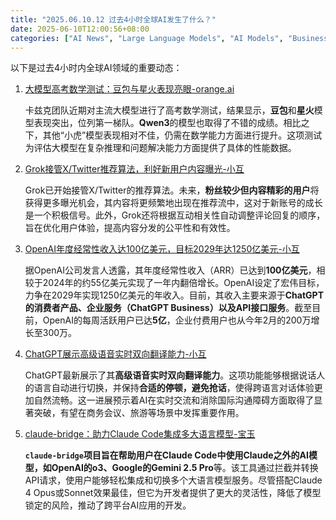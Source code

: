 ```yaml
---
title: "2025.06.10.12 过去4小时全球AI发生了什么？"
date: 2025-06-10T12:00:56+08:00
categories: ["AI News", "Large Language Models", "AI Models", "Business", "Technology"]
---
```

以下是过去4小时内全球AI领域的重要动态：

1.  [大模型高考数学测试：豆包与星火表现亮眼-orange.ai](https://x.com/oran_ge/status/1932252364603584542)

    卡兹克团队近期对主流大模型进行了高考数学测试，结果显示，**豆包**和**星火**模型表现突出，位列第一梯队。**Qwen3**的模型也取得了不错的成绩。相比之下，其他“小虎”模型表现相对不佳，仍需在数学能力方面进行提升。这项测试为评估大模型在复杂推理和问题解决能力方面提供了具体的性能数据。

2.  [Grok接管X/Twitter推荐算法，利好新用户内容曝光-小互](https://x.com/imxiaohu/status/1932252123225555300)

    Grok已开始接管X/Twitter的推荐算法。未来，**粉丝较少但内容精彩的用户**将获得更多曝光机会，其内容将更频繁地出现在推荐流中，这对于新账号的成长是一个积极信号。此外，Grok还将根据互动相关性自动调整评论回复的顺序，旨在优化用户体验，提高内容分发的公平性和有效性。

3.  [OpenAI年度经常性收入达100亿美元，目标2029年达1250亿美元-小互](https://x.com/imxiaohu/status/1932250077416087764)

    据OpenAI公司发言人透露，其年度经常性收入（ARR）已达到**100亿美元**，相较于2024年的约55亿美元实现了一年内翻倍增长。OpenAI设定了宏伟目标，力争在2029年实现1250亿美元的年收入。目前，其收入主要来源于**ChatGPT的消费者产品、企业服务（ChatGPT Business）以及API接口服务**。截至目前，OpenAI的每周活跃用户已达**5亿**，企业付费用户也从今年2月的200万增长至300万。

4.  [ChatGPT展示高级语音实时双向翻译能力-小互](https://x.com/imxiaohu/status/1932241786279485451)

    ChatGPT最新展示了其**高级语音实时双向翻译能力**。这项功能能够根据说话人的语言自动进行切换，并保持**合适的停顿，避免抢话**，使得跨语言对话体验更加自然流畅。这一进展预示着AI在实时交流和消除国际沟通障碍方面取得了显著突破，有望在商务会议、旅游等场景中发挥重要作用。

5.  [claude-bridge：助力Claude Code集成多大语言模型-宝玉](https://x.com/dotey/status/1932231895682589162)

    **`claude-bridge`**项目旨在帮助用户在Claude Code中使用Claude之外的AI模型，如**OpenAI的o3、Google的Gemini 2.5 Pro**等。该工具通过拦截并转换API请求，使用户能够轻松集成和切换多个大语言模型服务。尽管搭配Claude 4 Opus或Sonnet效果最佳，但它为开发者提供了更大的灵活性，降低了模型锁定的风险，推动了跨平台AI应用的开发。